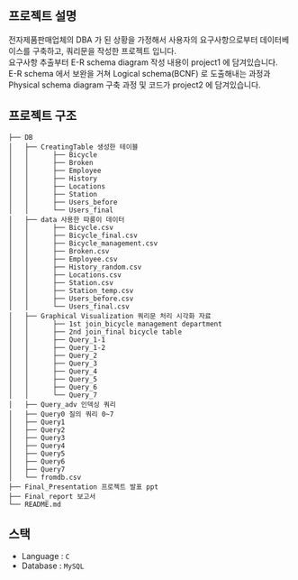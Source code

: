 ## 프로젝트 설명

전자제품판매업체의 DBA 가 된 상황을 가정해서 사용자의 요구사항으로부터 데이터베이스를 구축하고, 쿼리문을 작성한 프로젝트 입니다.  
요구사항 추출부터 E-R schema diagram 작성 내용이 project1 에 담겨있습니다.  
E-R schema 에서 보완을 거쳐 Logical schema(BCNF) 로 도출해내는 과정과 Physical schema diagram 구축 과정 및 코드가 project2 에 담겨있습니다.  

## 프로젝트 구조
```
├── DB
│   ├── CreatingTable 생성한 테이블 
│   │      ├── Bicycle
│   │      ├── Broken
│   │      ├── Employee
│   │      ├── History
│   │      ├── Locations
│   │      ├── Station
│   │      ├── Users_before
│   │      └── Users_final
│   ├── data 사용한 따릉이 데이터 
│   │      ├── Bicycle.csv
│   │      ├── Bicycle_final.csv
│   │      ├── Bicycle_management.csv
│   │      ├── Broken.csv
│   │      ├── Employee.csv
│   │      ├── History_random.csv
│   │      ├── Locations.csv
│   │      ├── Station.csv
│   │      ├── Station_temp.csv
│   │      ├── Users_before.csv
│   │      └── Users_final.csv
│   ├── Graphical Visualization 쿼리문 처리 시각화 자료
│   │      ├── 1st join_bicycle management department
│   │      ├── 2nd join_final bicycle table
│   │      ├── Query_1-1
│   │      ├── Query_1-2
│   │      ├── Query_2
│   │      ├── Query_3
│   │      ├── Query_4
│   │      ├── Query_5
│   │      ├── Query_6
│   │      └── Query_7
│   ├── Query_adv 인덱싱 쿼리
│   ├── Query0 질의 쿼리 0~7
│   ├── Query1
│   ├── Query2
│   ├── Query3
│   ├── Query4
│   ├── Query5
│   ├── Query6
│   ├── Query7
│   └── fromdb.csv 
├── Final_Presentation 프로젝트 발표 ppt
├── Final_report 보고서 
└── README.md
```

## 스택
- Language : `C`
- Database : `MySQL`
